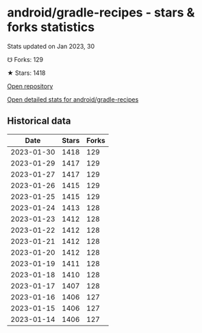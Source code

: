 # android/gradle-recipes - stars & forks statistics

Stats updated on Jan 2023, 30

☋ Forks: 129

★ Stars: 1418

[Open repository](https://github.com/android/gradle-recipes)

[Open detailed stats for android/gradle-recipes](https://reviewgithub.com/rep/android/gradle-recipes)

## Historical data
| Date | Stars | Forks |
|------|-------|-------|
| 2023-01-30 | 1418 | 129 | 
| 2023-01-29 | 1417 | 129 | 
| 2023-01-27 | 1417 | 129 | 
| 2023-01-26 | 1415 | 129 | 
| 2023-01-25 | 1415 | 129 | 
| 2023-01-24 | 1413 | 128 | 
| 2023-01-23 | 1412 | 128 | 
| 2023-01-22 | 1412 | 128 | 
| 2023-01-21 | 1412 | 128 | 
| 2023-01-20 | 1412 | 128 | 
| 2023-01-19 | 1411 | 128 | 
| 2023-01-18 | 1410 | 128 | 
| 2023-01-17 | 1407 | 128 | 
| 2023-01-16 | 1406 | 127 | 
| 2023-01-15 | 1406 | 127 | 
| 2023-01-14 | 1406 | 127 | 

